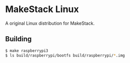 MakeStack Linux
===============

A original Linux distribution for MakeStack.

Building
---------

```bash
$ make raspberrypi3
$ ls build/raspberrypi/bootfs build/raspberrypi/*.img
```
